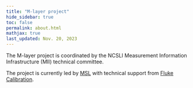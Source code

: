 ```yaml
---
title: "M-layer project"
hide_sidebar: true
toc: false
permalink: about.html
mathjax: true
last_updated: Nov. 20, 2023
---
```

The M-layer project is coordinated by the NCSLI Measurement Information Infrastructure (MII) technical committee. 

The project is currently led by [MSL](https://www.measurement.govt.nz) with technical support from [Fluke Calibration](https://www.flukecal.com/).



